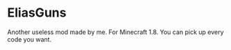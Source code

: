 # EliasGuns
Another useless mod made by me. For Minecraft 1.8. You can pick up every code you want.
